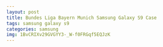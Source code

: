```yaml
---
layout: post
title: Bundes Liga Bayern Munich Samsung Galaxy S9 Case
tags: samsung galaxy s9
categories: samsung
img: 1BvCRIXv29GVGYY3-_W-f0FRGqf5EQJzK
---
```

